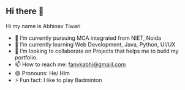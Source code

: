 ## Hi there 👋
Hi  my name is Abhinav Tiwari

- 🔭 I’m currently pursuing MCA integrated from NIET, Noida
- 🌱 I’m currently learning Web Development, Java, Python, UI/UX
- 👯 I’m looking to collaborate on Projects that helps me to build my portfolio. 
- 📫 How to reach me: fanvkabhi@gmaiil.com
- 😄 Pronouns: He/ Him
- ⚡ Fun fact: I like to play Badminton 

